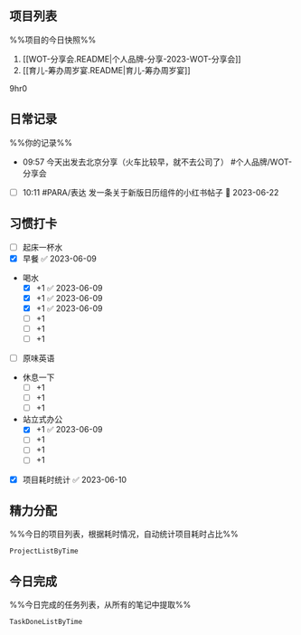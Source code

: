 ## 项目列表
%%项目的今日快照%%
1. [[WOT-分享会.README|个人品牌-分享-2023-WOT-分享会]]
2. [[育儿-筹办周岁宴.README|育儿-筹办周岁宴]]

9hr0

## 日常记录
%%你的记录%%
- 09:57 今天出发去北京分享（火车比较早，就不去公司了） #个人品牌/WOT-分享会 
- [ ] 10:11 #PARA/表达 发一条关于新版日历组件的小红书帖子 📅 2023-06-22

## 习惯打卡
- [ ] 起床一杯水
- [x] 早餐 ✅ 2023-06-09
- 喝水
	- [x] +1 ✅ 2023-06-09
	- [x] +1 ✅ 2023-06-09
	- [x] +1 ✅ 2023-06-09
	- [ ] +1
	- [ ] +1
	- [ ] +1
- [ ] 原味英语
- 休息一下
	- [ ] +1
	- [ ] +1
	- [ ] +1
- 站立式办公
	- [x] +1 ✅ 2023-06-09
	- [ ] +1
	- [ ] +1
	- [ ] +1
- [x] 项目耗时统计 ✅ 2023-06-10

## 精力分配
%%今日的项目列表，根据耗时情况，自动统计项目耗时占比%%
```PeriodicPARA
ProjectListByTime
```

## 今日完成
%%今日完成的任务列表，从所有的笔记中提取%%
```PeriodicPARA
TaskDoneListByTime
```
